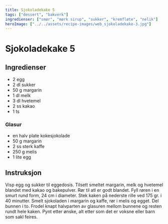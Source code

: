 ```yaml
---
title: Sjokoladekake 5
tags: ["dessert", "bakverk"]
ingredienser: ["smør", "mørk sirup", "sukker", "kremfløte", "nelik"]
heroImage: ["../../assets/recipe-images/web_sjokoladekake-3.jpg"]
---
```


# Sjokoladekake 5

## Ingredienser

- 2 egg
- 2 dl sukker
- 50 g margarin
- 1 dl melk
- 3 dl hvetemel
- 2 ss kakao
- 1 ts

### Glasur

- en halv plate kokesjokolade
- 50 g margarin
- 2 ss sterk kaffe
- 250 g melis
- 1 lite egg

## Instruksjon

Visp egg og sukker til eggedosis. Tilsett smeltet margarin, melk og hvetemel blandet med kakao og bakepulver. Rør til atl er godt blandet. Fyll røren i en smurt rund form, 24 cm i diameter. Stek kaken på nederste rille ved 175 gr. i 40 minutter. Smelt sjokoladen i margarin og kaffe, rør i melis og egget. Del bunnen i to. Frodel knapt halvparten av glasuren mellom bunnene og resten rundt hele kaken. Pynt etter ønske, alt etter som det er voksne eller barn som sakl feires.
